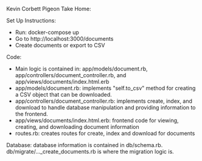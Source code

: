 Kevin Corbett Pigeon Take Home:

Set Up Instructions:
- Run: docker-compose up
- Go to http://localhost:3000/documents
- Create documents or export to CSV

Code:
- Main logic is contained in: app/models/document.rb, app/controllers/document_controller.rb, and app/views/documents/index.html.erb
- app/models/document.rb: implements "self.to_csv" method for creating a CSV object that can be downloaded.
- app/controllers/document_controller.rb: implements create, index, and download to handle database manipulation and providing information to the frontend.
- app/views/documents/index.html.erb: frontend code for viewing, creating, and downloading document information
- routes.rb: creates routes for create, index and download for documents

Database: database information is contained in db/schema.rb. db/migrate/..._create_documents.rb is where the migration logic is.